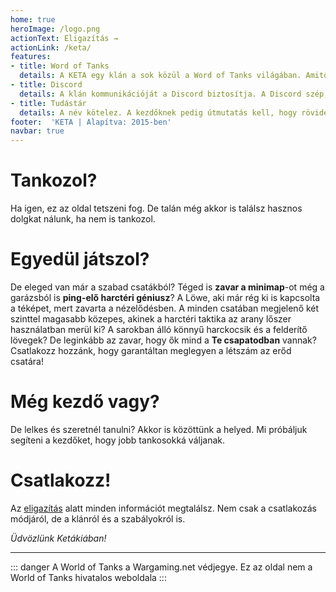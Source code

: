 ```yaml
---
home: true
heroImage: /logo.png
actionText: Eligazítás →
actionLink: /keta/
features:
- title: Word of Tanks
  details: A KETA egy klán a sok közül a Word of Tanks világában. Amitől más, hogy talán a legtalálóbb mottója van mind közül (nekünk biztos).
- title: Discord
  details: A klán kommunikációját a Discord biztosítja. A Discord szép, a Discord jó. Talán nem túl népszerű, de lássuk mit tehetünk, hogy gyengítsük a TS egyeduralmát.
- title: Tudástár
  details: A név kötelez. A kezdőknek pedig útmutatás kell, hogy rövidebb és szórakoztatóbb úton jussanak el a 8-as erőd csaták mezeire. Ha nem velünk játszol akkor is olvashatod.
footer:  'KETA | Alapítva: 2015-ben'
navbar: true
---
```


# Tankozol?
Ha igen, ez az oldal tetszeni fog. De talán még akkor is találsz hasznos dolgkat nálunk, ha nem is tankozol.

# Egyedül játszol?

De eleged van már a szabad csatákból? Téged is **zavar a minimap**-ot még a garázsból is **ping-elő harctéri géniusz**? A Löwe, aki már rég ki is kapcsolta a téképet, mert zavarta a nézelődésben. A minden csatában megjelenő két szinttel magasabb közepes, akinek a harctéri taktika az arany lőszer használatban merül ki? A sarokban álló könnyű harckocsik és a felderítő lövegek?
De leginkább az zavar, hogy ők mind a **Te csapatodban** vannak? Csatlakozz hozzánk, hogy garantáltan meglegyen a létszám az erőd csatára!

# Még kezdő vagy?

De lelkes és szeretnél tanulni? Akkor is közöttünk a helyed. Mi próbáljuk segíteni a kezdőket, hogy jobb tankosokká váljanak.

# Csatlakozz!

Az [eligazítás](/keta/) alatt minden információt megtalálsz. Nem csak a csatlakozás módjáról, de a klánról és a szabályokról is.

*Üdvözlünk Ketákiában!*

<hr>

::: danger A World of Tanks a Wargaming.net védjegye.
Ez az oldal nem a World of Tanks hivatalos weboldala
:::

